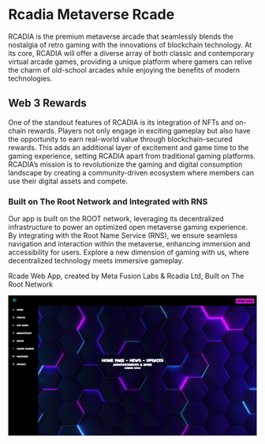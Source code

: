 # Rcadia Metaverse Rcade

RCADIA is the premium metaverse arcade that seamlessly blends the nostalgia of retro gaming with the innovations of blockchain technology. 
At its core, RCADIA will offer a diverse array of both classic and contemporary virtual arcade games, providing a unique platform where gamers can relive the charm of old-school arcades while enjoying the benefits of modern technologies.

## Web 3 Rewards
One of the standout features of RCADIA is its integration of NFTs and on-chain rewards. 
Players not only engage in exciting gameplay but also have the opportunity to earn real-world value through blockchain-secured rewards. 
This adds an additional layer of excitement and game time to the gaming experience, setting RCADIA apart from traditional gaming platforms. RCADIA’s mission is to revolutionize the gaming and digital consumption landscape by creating a community-driven ecosystem where members can use their digital assets and compete.

### Built on The Root Network and Integrated with RNS

Our app is built on the ROOT network, leveraging its decentralized infrastructure to power an optimized open metaverse gaming experience. 
By integrating with the Root Name Service (RNS), we ensure seamless navigation and interaction within the metaverse, enhancing immersion and accessibility for users. 
Explore a new dimension of gaming with us, where decentralized technology meets immersive gameplay.

Rcade Web App, created by Meta Fusion Labs & Rcadia Ltd, Built on The Root Network


![alt text](<public/Screenshot (537).png>)
